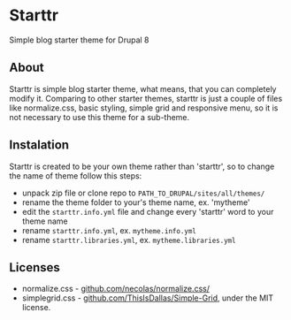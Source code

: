 # Starttr
Simple blog starter theme for Drupal 8

## About
Starttr is simple blog starter theme, what means, that you can completely modify
it. Comparing to other starter themes, starttr is just a couple of files like
normalize.css, basic styling, simple grid and responsive menu, so it is not necessary to use
this theme for a sub-theme.

## Instalation
Starttr is created to be your own theme rather than 'starttr', so to change the
name of theme follow this steps:

  - unpack zip file or clone repo to `PATH_TO_DRUPAL/sites/all/themes/`
  - rename the theme folder to your's theme name, ex. 'mytheme'
  - edit the `starttr.info.yml` file and change every 'starttr' word to your
    theme name
  - rename `starttr.info.yml`, ex. `mytheme.info.yml`
  - rename `starttr.libraries.yml`, ex. `mytheme.libraries.yml`

## Licenses
  - normalize.css - [github.com/necolas/normalize.css/](https://github.com/necolas/normalize.css/)
  - simplegrid.css - [github.com/ThisIsDallas/Simple-Grid](https://github.com/ThisIsDallas/Simple-Grid), under the MIT license.
  

  
